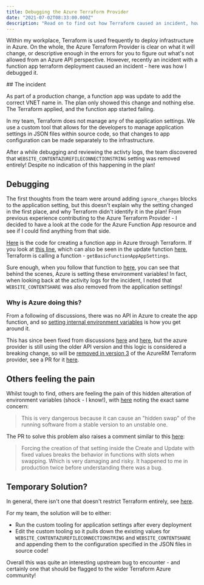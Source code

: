 ```yaml
---
title: Debugging the Azure Terraform Provider
date: "2021-07-02T08:33:00.000Z"
description: "Read on to find out how Terraform caused an incident, how I identified the issue and future solutions"
---
```


Within my workplace, Terraform is used frequently to deploy infrastructure in Azure. On the whole, the Azure Terraform Provider is clear on what it will change, or descriptive enough in the errors for you to figure out what's not allowed from an Azure API perspective. However, recently an incident with a function app terraform deployment caused an incident - here was how I debugged it.

## The incident

As part of a production change, a function app was update to add the correct VNET name in. The plan only showed this change and nothing else. The Terraform applied, and the function app started failing.

In my team, Terraform does not manage any of the application settings. We use a custom tool that allows for the developers to manage application settings in JSON files within source code, so that changes to app configuration can be made separately to the infrastructure.

After a while debugging and reviewing the activty logs, the team discovered that ```WEBSITE_CONTENTAZUREFILECONNECTIONSTRING``` setting was removed entirely! Despite no indication of this happening in the plan!

## Debugging

The first thoughts from the team were around adding ```ignore_changes``` blocks to the application setting, but this doesn't explain why the setting changed in the first place, and why Terraform didn't identify it in the plan! From previous experience contributing to the Azure Terraform Provider - I decided to have a look at the code for the Azure Function App resource and see if I could find anything from that side.

[Here](https://github.com/terraform-providers/terraform-provider-azurerm/blob/master/azurerm/internal/services/web/function_app_resource.go) is the code for creating a function app in Azure through Terraform. If you look at [this line](https://github.com/terraform-providers/terraform-provider-azurerm/blob/master/azurerm/internal/services/web/function_app_resource.go#L308), which can also be seen in the update function
[here](https://github.com/terraform-providers/terraform-provider-azurerm/blob/master/azurerm/internal/services/web/function_app_resource.go#L428), Terraform is calling a function - ```getBasicFunctionAppAppSettings```. 

Sure enough, when you follow that function to [here](https://github.com/terraform-providers/terraform-provider-azurerm/blob/3add6b0319d9121bb329187072ab6256fbcb69c2/azurerm/internal/services/web/function_app.go#L221), you can see that behind the scenes, Azure is setting these environment variables! In fact, when looking back at the activity logs for the incident, I noted that ```WEBSITE_CONTENTSHARE``` was also removed from the application settings!

### Why is Azure doing this?

From a following of discussions, there was no API in Azure to create the app function, and so [setting internal environment variables](https://github.com/Azure/azure-rest-api-specs/issues/3750) is how you get around it. 

This has since been fixed from discussions [here](https://github.com/Azure/azure-sdk-for-go/issues/2397) and [here](https://github.com/Azure/azure-functions-host/issues/3994), but the azure provider is still using the older API version and this logic is considered a breaking change, so will be [removed in version 3](https://github.com/terraform-providers/terraform-provider-azurerm/blob/3add6b0319d9121bb329187072ab6256fbcb69c2/azurerm/internal/services/web/function_app.go#L231) of the AzureRM Terraform provider, see a PR for it [here](https://github.com/terraform-providers/terraform-provider-azurerm/pull/10494).

## Others feeling the pain

Whilst tough to find, others are feeling the pain of this hidden alteration of environment variables (shock - I know!), with [here](https://github.com/terraform-providers/terraform-provider-azurerm/issues/10499) noting the exact same concern:

> This is very dangerous because it can cause an "hidden swap" of the running software from a stable version to an unstable one.

The PR to solve this problem also raises a comment similar to this [here](https://github.com/terraform-providers/terraform-provider-azurerm/pull/10494#issuecomment-830756983):

> Forcing the creation of that setting inside the Create and Update with fixed values breaks the behavior in functions with slots when swapping. Which is very damaging and risky. It happened to me in production twice before understanding there was a bug.

## Temporary Solution?

In general, there isn't one that doesn't restrict Terraform entirely, see [here](https://github.com/terraform-providers/terraform-provider-azurerm/pull/10494#issuecomment-854515519).

For my team, the solution will be to either:

- Run the custom tooling for application settings after every deployment
- Edit the custom tooling so it pulls down the existing values for ```WEBSITE_CONTENTAZUREFILECONNECTIONSTRING``` and ```WEBSITE_CONTENTSHARE``` and appending them to the configuration specified in the JSON files in source code!

Overall this was quite an interesting upstream bug to encounter - and certainly one that should be flagged to the wider Terraform Azure community!
